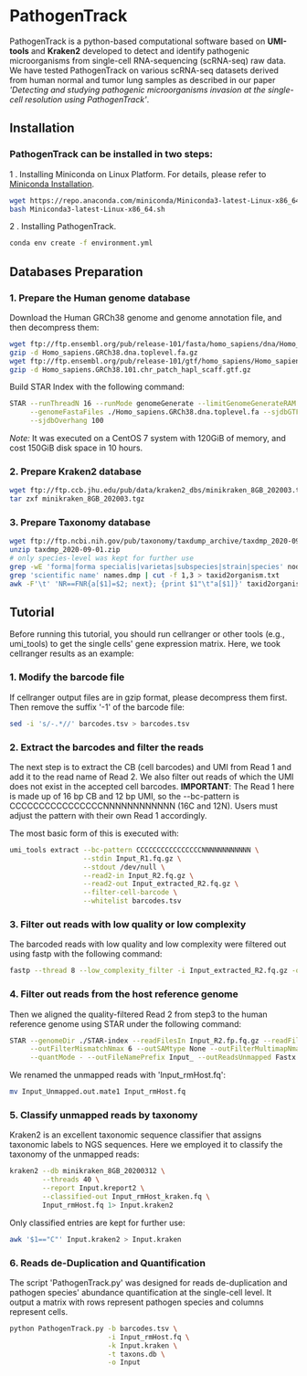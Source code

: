 # PathogenTrack
PathogenTrack is a python-based computational software based on **UMI-tools** and **Kraken2** developed to detect and identify pathogenic microorganisms from single-cell RNA-sequencing (scRNA-seq) raw data. We have tested PathogenTrack on various scRNA-seq datasets derived from human normal and tumor lung samples as described in our paper *'Detecting and studying pathogenic microorganisms invasion at the single-cell resolution using PathogenTrack'*.

## Installation

### PathogenTrack can be installed in two steps:

1 . Installing Miniconda on Linux Platform. For details, please refer to [Miniconda Installation](https://conda.io/projects/conda/en/latest/user-guide/install/linux.html#install-linux-silent).
```sh
wget https://repo.anaconda.com/miniconda/Miniconda3-latest-Linux-x86_64.sh
bash Miniconda3-latest-Linux-x86_64.sh
```

2 . Installing PathogenTrack.
```sh
conda env create -f environment.yml
```

## Databases Preparation

### 1. Prepare the Human genome database
Download the Human GRCh38 genome and genome annotation file, and then decompress them:
```sh
wget ftp://ftp.ensembl.org/pub/release-101/fasta/homo_sapiens/dna/Homo_sapiens.GRCh38.dna.toplevel.fa.gz
gzip -d Homo_sapiens.GRCh38.dna.toplevel.fa.gz
wget ftp://ftp.ensembl.org/pub/release-101/gtf/homo_sapiens/Homo_sapiens.GRCh38.101.chr_patch_hapl_scaff.gtf.gz
gzip -d Homo_sapiens.GRCh38.101.chr_patch_hapl_scaff.gtf.gz
```

Build STAR Index with the following command:
```sh
STAR --runThreadN 16 --runMode genomeGenerate --limitGenomeGenerateRAM 168632691637 --genomeDir ./ \
     --genomeFastaFiles ./Homo_sapiens.GRCh38.dna.toplevel.fa --sjdbGTFfile ./Homo_sapiens.GRCh38.101.chr_patch_hapl_scaff.gtf \
     --sjdbOverhang 100
```
*Note:* It was executed on a CentOS 7 system with 120GiB of memory, and cost 150GiB disk space in 10 hours.

### 2. Prepare Kraken2 database

```sh
wget ftp://ftp.ccb.jhu.edu/pub/data/kraken2_dbs/minikraken_8GB_202003.tgz
tar zxf minikraken_8GB_202003.tgz
```
### 3. Prepare Taxonomy database
```sh
wget ftp://ftp.ncbi.nih.gov/pub/taxonomy/taxdump_archive/taxdmp_2020-09-01.zip
unzip taxdmp_2020-09-01.zip
# only species-level was kept for further use
grep -wE 'forma|forma specialis|varietas|subspecies|strain|species' nodes.dmp | cut -f 1 > taxid.txt
grep 'scientific name' names.dmp | cut -f 1,3 > taxid2organism.txt
awk -F'\t' 'NR==FNR{a[$1]=$2; next}; {print $1"\t"a[$1]}' taxid2organism.txt taxid.txt > taxons.db
```

## Tutorial

Before running this tutorial, you should run cellranger or other tools (e.g., umi_tools) to get the single cells' gene expression matrix. Here, we took cellranger results as an example:

### 1. Modify the barcode file

If cellranger output files are in gzip format, please decompress them first. Then remove the suffix '-1' of the barcode file: 

```sh
sed -i 's/-.*//' barcodes.tsv > barcodes.tsv
```

### 2. Extract the barcodes and filter the reads

The next step is to extract the CB (cell barcodes) and UMI from Read 1 and add it to the read name of Read 2. We also filter out reads of which the UMI does not exist in the accepted cell barcodes. 
**IMPORTANT**: The Read 1 here is made up of 16 bp CB and 12 bp UMI, so the --bc-pattern is CCCCCCCCCCCCCCCCNNNNNNNNNNNN (16C and 12N). Users must adjust the pattern with their own Read 1 accordingly.

The most basic form of this is executed with:
```sh
umi_tools extract --bc-pattern CCCCCCCCCCCCCCCCNNNNNNNNNNNN \
                  --stdin Input_R1.fq.gz \
                  --stdout /dev/null \
                  --read2-in Input_R2.fq.gz \
                  --read2-out Input_extracted_R2.fq.gz \
                  --filter-cell-barcode \
                  --whitelist barcodes.tsv
```
### 3. Filter out reads with low quality or low complexity

The barcoded reads with low quality and low complexity were filtered out using fastp with the following command:

```sh
fastp --thread 8 --low_complexity_filter -i Input_extracted_R2.fq.gz -o Input_R2.fp.fq.gz
```

### 4. Filter out reads from the host reference genome

Then we aligned the quality-filtered Read 2 from step3 to the human reference genome using STAR under the following command:

```sh
STAR --genomeDir ./STAR-index --readFilesIn Input_R2.fp.fq.gz --readFilesCommand zcat --runThreadN 16 \
     --outFilterMismatchNmax 6 --outSAMtype None --outFilterMultimapNmax 20 --outFilterIntronMotifs RemoveNoncanonical \
     --quantMode - --outFileNamePrefix Input_ --outReadsUnmapped Fastx
```

We renamed the unmapped reads with 'Input_rmHost.fq':
```sh
mv Input_Unmapped.out.mate1 Input_rmHost.fq
```
### 5. Classify unmapped reads by taxonomy
Kraken2 is an excellent taxonomic sequence classifier that assigns taxonomic labels to NGS sequences. Here we employed it to classify the taxonomy of the unmapped reads:
```sh
kraken2 --db minikraken_8GB_20200312 \
        --threads 40 \
        --report Input.kreport2 \
        --classified-out Input_rmHost_kraken.fq \
        Input_rmHost.fq 1> Input.kraken2
```
Only classified entries are kept for further use:
```sh
awk '$1=="C"' Input.kraken2 > Input.kraken
```

### 6. Reads de-Duplication and Quantification

The script 'PathogenTrack.py' was designed for reads de-duplication and pathogen species' abundance quantification at the single-cell level. It output a matrix with rows represent pathogen species and columns represent cells.

```sh
python PathogenTrack.py -b barcodes.tsv \
                        -i Input_rmHost.fq \
                        -k Input.kraken \
                        -t taxons.db \
                        -o Input
```

